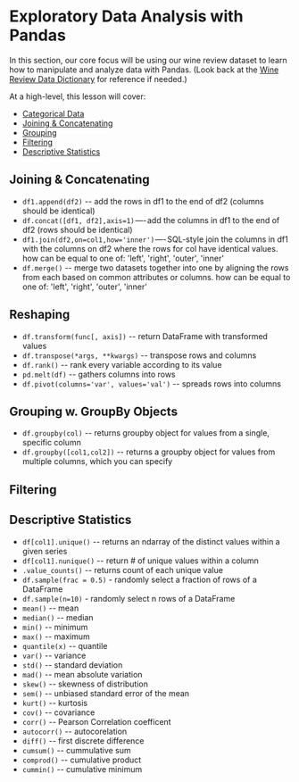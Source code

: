 <!---
{"next": "Topics/data_viz.md","title": "Exploratory Data Analysis"}
-->

# Exploratory Data Analysis with Pandas

In this section, our core focus will be using our wine review dataset to learn how to manipulate and analyze data with Pandas. (Look back at the 
[Wine Review Data Dictionary](pandas.md#wine-review-data-dictionary) for reference if needed.) 

At a high-level, this lesson will cover:

* [Categorical Data](eda.md#categorical-data)
* [Joining & Concatenating](eda.md#joining--concatenating)
* [Grouping](eda.md#grouping)
* [Filtering](eda.md#filtering)
* [Descriptive Statistics](eda.md#descriptive-statistics)

## Joining & Concatenating

* `df1.append(df2)` -- add the rows in df1 to the end of df2 (columns should be identical)
* `df.concat([df1, df2],axis=1)` —- add the columns in df1 to the end of df2 (rows should be identical)
* `df1.join(df2,on=col1,how='inner')` —- SQL-style join the columns in df1 with the columns on df2 where the rows for col have identical values. how can be equal to one of: 'left', 'right', 'outer', 'inner'
* `df.merge()` -- merge two datasets together into one by aligning the rows from each based on common attributes or columns. how can be equal to one of: 'left', 'right', 'outer', 'inner'

## Reshaping

* `df.transform(func[, axis])` -- return DataFrame with transformed values
* `df.transpose(*args, **kwargs)` -- transpose rows and columns
* `df.rank()` -- rank every variable according to its value
* `pd.melt(df)` -- gathers columns into rows
* `df.pivot(columns='var', values='val')` -- spreads rows into columns

## Grouping w. GroupBy Objects

* `df.groupby(col)` -- returns groupby object for values from a single, specific column
* `df.groupby([col1,col2])` -- returns a groupby object for values from multiple columns, which you can specify

## Filtering


## Descriptive Statistics

* `df[col1].unique()` -- returns an ndarray of the distinct values within a given series
* `df[col1].nunique()` -- return # of unique values within a column
* `.value_counts()` -- returns count of each unique value
* `df.sample(frac = 0.5)` - randomly select a fraction of rows of a DataFrame
* `df.sample(n=10)` - randomly select n rows of a DataFrame
* `mean()` -- mean
* `median()` -- median
* `min()` -- minimum
* `max()` -- maximum
* `quantile(x)` -- quantile
* `var()` -- variance
* `std()` -- standard deviation
* `mad()` -- mean absolute variation
* `skew()` -- skewness of distribution
* `sem()` -- unbiased standard error of the mean
* `kurt()` -- kurtosis
* `cov()` -- covariance
* `corr()` -- Pearson Correlation coefficent
* `autocorr()` -- autocorelation
* `diff()` -- first discrete difference
* `cumsum()` -- cummulative sum
* `comprod()` -- cumulative product
* `cummin()` -- cumulative minimum
